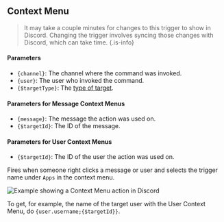 ## Context Menu

> It may take a couple minutes for changes to this trigger to show in Discord. Changing the trigger involves syncing those changes with Discord, which can take time. {.is-info}

#### Parameters

- `{channel}`: The channel where the command was invoked.
- `{user}`: The user who invoked the command.
- `{$targetType}`: The [type of target](https://discord.com/developers/docs/interactions/application-commands#application-command-object-application-command-types).

#### Parameters for Message Context Menus

- `{message}`: The message the action was used on.
- `{$targetId}`: The ID of the message.

#### Parameters for User Context Menus

- `{$targetId}`: The ID of the user the action was used on.

Fires when someone right clicks a message or user and selects the trigger name under `Apps` in the context menu.

 <img src="https://i.imgur.com/2atG7Qb.png" alt="Example showing a Context Menu action in Discord" loading="lazy" />

To get, for example, the name of the target user with the User Context Menu, do `{user.username;{$targetId}}`.